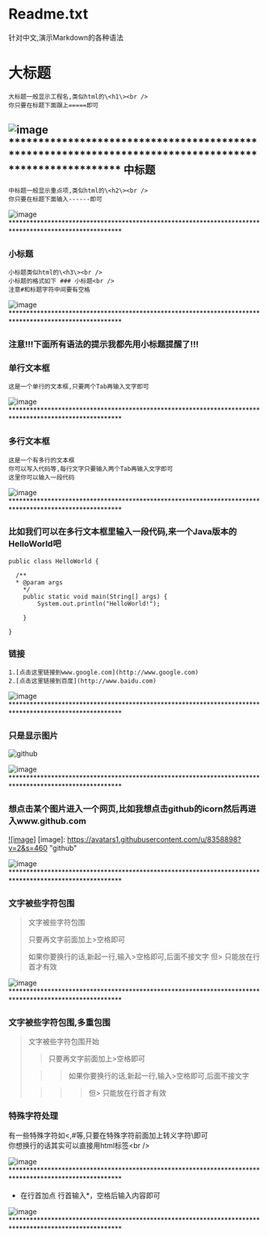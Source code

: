 Readme.txt
==========
针对中文,演示Markdown的各种语法
  
大标题
===================================
	大标题一般显示工程名,类似html的\<h1\><br />
	你只要在标题下面跟上=====即可
![image](https://raw.githubusercontent.com/Zx7ffa4512/MD-File-Syntax/master/pic/1.png "大标题")
	*******************************************************************************************************
中标题
-----------------------------------
	中标题一般显示重点项,类似html的\<h2\><br />
	你只要在标题下面输入------即可
![image](https://raw.githubusercontent.com/Zx7ffa4512/MD-File-Syntax/master/pic/2.png "中标题")
	*******************************************************************************************************
### 小标题
	小标题类似html的\<h3\><br />
	小标题的格式如下 ### 小标题<br />
	注意#和标题字符中间要有空格
![image](https://raw.githubusercontent.com/Zx7ffa4512/MD-File-Syntax/master/pic/3.png "小标题")<br/>
	*******************************************************************************************************
	
### 注意!!!下面所有语法的提示我都先用小标题提醒了!!! 

### 单行文本框
	这是一个单行的文本框,只要两个Tab再输入文字即可
![image](https://raw.githubusercontent.com/Zx7ffa4512/MD-File-Syntax/master/pic/4.png "单行文本框")
	*******************************************************************************************************

        
### 多行文本框  
	这是一个有多行的文本框
	你可以写入代码等,每行文字只要输入两个Tab再输入文字即可
	这里你可以输入一段代码
![image](https://raw.githubusercontent.com/Zx7ffa4512/MD-File-Syntax/master/pic/5.png "多行文本框")
	******************************************************************************************************* 


### 比如我们可以在多行文本框里输入一段代码,来一个Java版本的HelloWorld吧
    public class HelloWorld {

      /**
      * @param args
	    */
	    public static void main(String[] args) {
		    System.out.println("HelloWorld!");

	    }

    }
### 链接
	1.[点击这里链接到www.google.com](http://www.google.com)
	2.[点击这里链接到百度](http://www.baidu.com)
![image](https://raw.githubusercontent.com/Zx7ffa4512/MD-File-Syntax/master/pic11.png "链接")
	******************************************************************************************************* 


### 只是显示图片
![github](https://avatars1.githubusercontent.com/u/8358898?v=2&s=460 "github")

![image](https://raw.githubusercontent.com/Zx7ffa4512/MD-File-Syntax/master/pic/6.png "图片")
	******************************************************************************************************* 


### 想点击某个图片进入一个网页,比如我想点击github的icorn然后再进入www.github.com
[![image]](http://www.github.com/)
[image]: https://avatars1.githubusercontent.com/u/8358898?v=2&s=460 "github"

![image](https://raw.githubusercontent.com/Zx7ffa4512/MD-File-Syntax/master/pic/7.png "链接图片")
	******************************************************************************************************* 

### 文字被些字符包围
> 文字被些字符包围
>
> 只要再文字前面加上>空格即可
>
> 如果你要换行的话,新起一行,输入>空格即可,后面不接文字
> 但> 只能放在行首才有效

![image](https://raw.githubusercontent.com/Zx7ffa4512/MD-File-Syntax/master/pic/8.png "包围")
	******************************************************************************************************* 


### 文字被些字符包围,多重包围
> 文字被些字符包围开始
>
> > 只要再文字前面加上>空格即可
>
>  > > 如果你要换行的话,新起一行,输入>空格即可,后面不接文字
>
> > > > 但> 只能放在行首才有效

### 特殊字符处理
有一些特殊字符如<,#等,只要在特殊字符前面加上转义字符\即可<br />
你想换行的话其实可以直接用html标签\<br /\>

![image](https://raw.githubusercontent.com/Zx7ffa4512/MD-File-Syntax/master/pic/9.png "多重包围")
	*******************************************************************************************************
	
* 在行首加点
行首输入*，空格后输入内容即可

![image](https://raw.githubusercontent.com/Zx7ffa4512/MD-File-Syntax/master/pic/10.png "行首加点")
	******************************************************************************************************* 
